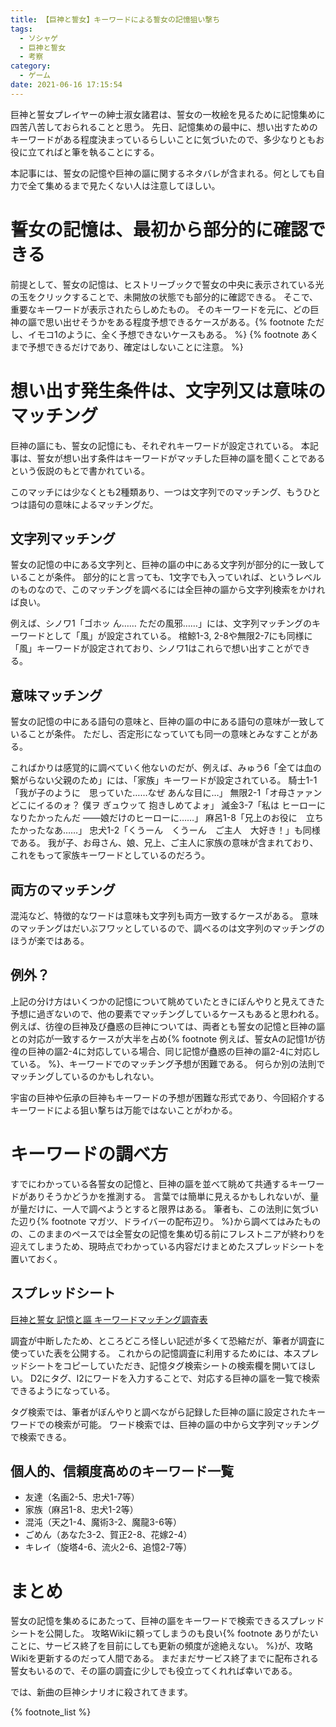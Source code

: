 ```yaml
---
title: 【巨神と誓女】キーワードによる誓女の記憶狙い撃ち
tags:
  - ソシャゲ
  - 巨神と誓女
  - 考察
category:
  - ゲーム
date: 2021-06-16 17:15:54
---
```



巨神と誓女プレイヤーの紳士淑女諸君は、誓女の一枚絵を見るために記憶集めに四苦八苦しておられることと思う。
先日、記憶集めの最中に、想い出すためのキーワードがある程度決まっているらしいことに気づいたので、多少なりともお役に立てればと筆を執ることにする。

本記事には、誓女の記憶や巨神の謳に関するネタバレが含まれる。何としても自力で全て集めるまで見たくない人は注意してほしい。

<!-- more -->

# 誓女の記憶は、最初から部分的に確認できる

前提として、誓女の記憶は、ヒストリーブックで誓女の中央に表示されている光の玉をクリックすることで、未開放の状態でも部分的に確認できる。
そこで、重要なキーワードが表示されたらしめたもの。
そのキーワードを元に、どの巨神の謳で思い出せそうかをある程度予想できるケースがある。{% footnote ただし、イモコ1のように、全く予想できないケースもある。 %} {% footnote あくまで予想できるだけであり、確定はしないことに注意。 %}

# 想い出す発生条件は、文字列又は意味のマッチング

巨神の謳にも、誓女の記憶にも、それぞれキーワードが設定されている。
本記事は、誓女が想い出す条件はキーワードがマッチした巨神の謳を聞くことであるという仮説のもとで書かれている。

このマッチには少なくとも2種類あり、一つは文字列でのマッチング、もうひとつは語句の意味によるマッチングだ。

## 文字列マッチング

誓女の記憶の中にある文字列と、巨神の謳の中にある文字列が部分的に一致していることが条件。
部分的にと言っても、1文字でも入っていれば、というレベルのものなので、このマッチングを調べるには全巨神の謳から文字列検索をかければ良い。

例えば、シノワ1「ゴホッ ん…… ただの風邪……」には、文字列マッチングのキーワードとして「風」が設定されている。
棺鯨1-3, 2-8や無限2-7にも同様に「風」キーワードが設定されており、シノワ1はこれらで想い出すことができる。

## 意味マッチング

誓女の記憶の中にある語句の意味と、巨神の謳の中にある語句の意味が一致していることが条件。
ただし、否定形になっていても同一の意味とみなすことがある。

こればかりは感覚的に調べていく他ないのだが、例えば、みゅう6「全ては血の繋がらない父親のため」には、「家族」キーワードが設定されている。
騎士1-1「我が子のように　思っていた……なぜ あんな目に…」 無限2-1「オ母さァァン どこにイるのォ？ 僕ヲ ぎュウッて 抱きしめてよォ」 滅金3-7「私は ヒーローになりたかったんだ ――娘だけのヒーローに……」 麻呂1-8「兄上のお役に　立ちたかったなあ……」 忠犬1-2「くうーん　くうーん　ご主人　大好き！」も同様である。
我が子、お母さん、娘、兄上、ご主人に家族の意味が含まれており、これをもって家族キーワードとしているのだろう。

## 両方のマッチング

混沌など、特徴的なワードは意味も文字列も両方一致するケースがある。
意味のマッチングはだいぶフワッとしているので、調べるのは文字列のマッチングのほうが楽ではある。

## 例外？

上記の分け方はいくつかの記憶について眺めていたときにぼんやりと見えてきた予想に過ぎないので、他の要素でマッチングしているケースもあると思われる。
例えば、彷徨の巨神及び蠱惑の巨神については、両者とも誓女の記憶と巨神の謳との対応が一致するケースが大半を占め{% footnote 例えば、誓女Aの記憶1が彷徨の巨神の謳2-4に対応している場合、同じ記憶が蠱惑の巨神の謳2-4に対応している。 %}、キーワードでのマッチング予想が困難である。
何らか別の法則でマッチングしているのかもしれない。

宇宙の巨神や伝承の巨神もキーワードの予想が困難な形式であり、今回紹介するキーワードによる狙い撃ちは万能ではないことがわかる。

# キーワードの調べ方

すでにわかっている各誓女の記憶と、巨神の謳を並べて眺めて共通するキーワードがありそうかどうかを推測する。
言葉では簡単に見えるかもしれないが、量が量だけに、一人で調べようとすると限界はある。
筆者も、この法則に気づいた辺り{% footnote マガツ、ドライバーの配布辺り。 %}から調べてはみたものの、このままのペースでは全誓女の記憶を集め切る前にフレストニアが終わりを迎えてしまうため、現時点でわかっている内容だけまとめたスプレッドシートを置いておく。

## スプレッドシート

[巨神と誓女 記憶と謳 キーワードマッチング調査表](https://docs.google.com/spreadsheets/d/1rI8lzJeFLachf7xy_jX6OP1SXrc98iHQpHvxZyi7kIc/edit?usp=sharing)

調査が中断したため、ところどころ怪しい記述が多くて恐縮だが、筆者が調査に使っていた表を公開する。
これからの記憶調査に利用するためには、本スプレッドシートをコピーしていただき、記憶タグ検索シートの検索欄を開いてほしい。
D2にタグ、I2にワードを入力することで、対応する巨神の謳を一覧で検索できるようになっている。

タグ検索では、筆者がぼんやりと調べながら記録した巨神の謳に設定されたキーワードでの検索が可能。
ワード検索では、巨神の謳の中から文字列マッチングで検索できる。

## 個人的、信頼度高めのキーワード一覧

* 友達（名画2-5、忠犬1-7等）
* 家族（麻呂1-8、忠犬1-2等）
* 混沌（天之1-4、魔術3-2、魔龍3-6等）
* ごめん（あなた3-2、賀正2-8、花嫁2-4）
* キレイ（旋塔4-6、流火2-6、追憶2-7等）

# まとめ

誓女の記憶を集めるにあたって、巨神の謳をキーワードで検索できるスプレッドシートを公開した。
攻略Wikiに頼ってしまうのも良い{% footnote ありがたいことに、サービス終了を目前にしても更新の頻度が途絶えない。 %}が、攻略Wikiを更新するのだって人間である。
まだまだサービス終了までに配布される誓女もいるので、その謳の調査に少しでも役立ってくれれば幸いである。

では、新曲の巨神シナリオに殺されてきます。

{% footnote_list %}
